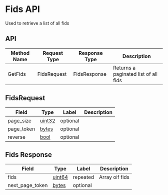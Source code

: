 # Fids API

Used to retrieve a list of all fids

## API

| Method Name | Request Type | Response Type | Description                          |
| ----------- | ------------ | ------------- | ------------------------------------ |
| GetFids     | FidsRequest  | FidsResponse  | Returns a paginated list of all fids |

## FidsRequest

| Field      | Type              | Label    | Description |
| ---------- | ----------------- | -------- | ----------- |
| page_size  | [uint32](#uint32) | optional |             |
| page_token | [bytes](#bytes)   | optional |             |
| reverse    | [bool](#bool)     | optional |             |

## Fids Response

| Field           | Type            | Label    | Description    |
| --------------- | --------------- | -------- | -------------- |
| fids            | [uint64](#)     | repeated | Array oif fids |
| next_page_token | [bytes](#bytes) | optional |                |
